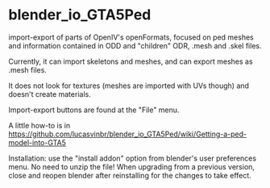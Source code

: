 # blender_io_GTA5Ped
import-export of parts of OpenIV's openFormats, focused on ped meshes and information contained in ODD and "children" ODR, .mesh and .skel files.

Currently, it can import skeletons and meshes, and can export meshes as .mesh files.

It does not look for textures (meshes are imported with UVs though) and doesn't create materials.

Import-export buttons are found at the "File" menu.

A little how-to is in https://github.com/lucasvinbr/blender_io_GTA5Ped/wiki/Getting-a-ped-model-into-GTA5

Installation: use the "install addon" option from blender's user preferences menu. No need to unzip the file!
When upgrading from a previous version, close and reopen blender after reinstalling for the changes to take effect.
